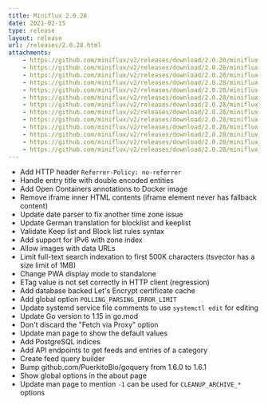 ```yaml
---
title: Miniflux 2.0.28
date: 2021-02-15
type: release
layout: release
url: /releases/2.0.28.html
attachments:
    - https://github.com/miniflux/v2/releases/download/2.0.28/miniflux-darwin-amd64
    - https://github.com/miniflux/v2/releases/download/2.0.28/miniflux-freebsd-amd64
    - https://github.com/miniflux/v2/releases/download/2.0.28/miniflux-linux-amd64
    - https://github.com/miniflux/v2/releases/download/2.0.28/miniflux-linux-arm64
    - https://github.com/miniflux/v2/releases/download/2.0.28/miniflux-linux-armv5
    - https://github.com/miniflux/v2/releases/download/2.0.28/miniflux-linux-armv6
    - https://github.com/miniflux/v2/releases/download/2.0.28/miniflux-linux-armv7
    - https://github.com/miniflux/v2/releases/download/2.0.28/miniflux-openbsd-amd64
    - https://github.com/miniflux/v2/releases/download/2.0.28/miniflux-windows-amd64
    - https://github.com/miniflux/v2/releases/download/2.0.28/miniflux-2.0.28-1.0.x86_64.rpm
    - https://github.com/miniflux/v2/releases/download/2.0.28/miniflux_2.0.28_amd64.deb
    - https://github.com/miniflux/v2/releases/download/2.0.28/miniflux_2.0.28_arm64.deb
    - https://github.com/miniflux/v2/releases/download/2.0.28/miniflux_2.0.28_armhf.deb
---
```


* Add HTTP header `Referrer-Policy: no-referrer`
* Handle entry title with double encoded entities
* Add Open Containers annotations to Docker image
* Remove iframe inner HTML contents (iframe element never has fallback content)
* Update date parser to fix another time zone issue
* Update German translation for blocklist and keeplist
* Validate Keep list and Block list rules syntax
* Add support for IPv6 with zone index
* Allow images with data URLs
* Limit full-text search indexation to first 500K characters (tsvector has a size limit of 1MB)
* Change PWA display mode to standalone
* ETag value is not set correctly in HTTP client (regression)
* Add database backed Let's Encrypt certificate cache
* Add global option `POLLING_PARSING_ERROR_LIMIT`
* Update systemd service file comments to use `systemctl edit` for editing
* Update Go version to 1.15 in go.mod
* Don't discard the "Fetch via Proxy" option
* Update man page to show the default values
* Add PostgreSQL indices
* Add API endpoints to get feeds and entries of a category
* Create feed query builder
* Bump github.com/PuerkitoBio/goquery from 1.6.0 to 1.6.1
* Show global options in the about page
* Update man page to mention `-1` can be used for `CLEANUP_ARCHIVE_*` options
